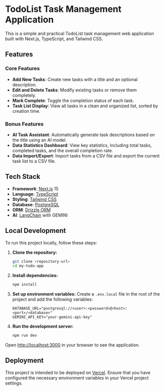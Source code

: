 # TodoList Task Management Application

This is a simple and practical TodoList task management web application built with Next.js, TypeScript, and Tailwind CSS.

## Features

### Core Features
- **Add New Tasks**: Create new tasks with a title and an optional description.
- **Edit and Delete Tasks**: Modify existing tasks or remove them completely.
- **Mark Complete**: Toggle the completion status of each task.
- **Task List Display**: View all tasks in a clean and organized list, sorted by creation time.

### Bonus Features
- **AI Task Assistant**: Automatically generate task descriptions based on the title using an AI model.
- **Data Statistics Dashboard**: View key statistics, including total tasks, completed tasks, and the overall completion rate.
- **Data Import/Export**: Import tasks from a CSV file and export the current task list to a CSV file.

## Tech Stack

- **Framework**: [Next.js](https://nextjs.org/) 15
- **Language**: [TypeScript](https://www.typescriptlang.org/)
- **Styling**: [Tailwind CSS](https://tailwindcss.com/)
- **Database**: [PostgreSQL](https://www.postgresql.org/)
- **ORM**: [Drizzle ORM](https://orm.drizzle.team/)
- **AI**: [LangChain](https://js.langchain.com/) with GEMINI

## Local Development

To run this project locally, follow these steps:

1. **Clone the repository:**
   ```bash
   git clone <repository-url>
   cd my-todo-app
   ```

2. **Install dependencies:**
   ```bash
   npm install
   ```

3. **Set up environment variables:**
   Create a `.env.local` file in the root of the project and add the following variables:
   ```
   DATABASE_URL="postgresql://<user>:<password>@<host>:<port>/<database>"
   GEMINI_API_KEY="your-gemini-api-key"
   ```

4. **Run the development server:**
   ```bash
   npm run dev
   ```

Open [http://localhost:3000](http://localhost:3000) in your browser to see the application.

## Deployment

This project is intended to be deployed on [Vercel](https://vercel.com/). Ensure that you have configured the necessary environment variables in your Vercel project settings.